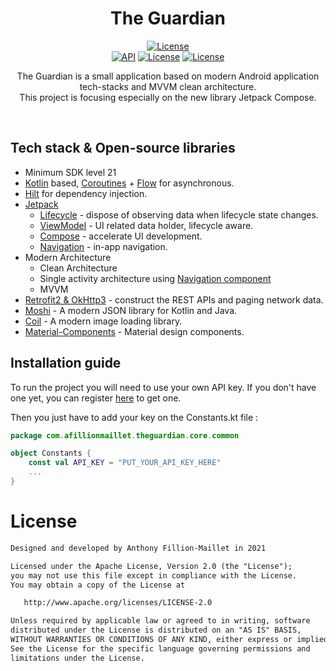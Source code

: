 <h1 align="center">The Guardian</h1>

<p align="center">
  <a href="https://opensource.org/licenses/Apache-2.0"><img alt="License" src="https://img.shields.io/badge/License-Apache%202.0-blue.svg"/></a></br>
  <a href="https://android-arsenal.com/api?level=21"><img alt="API" src="https://img.shields.io/badge/API-21%2B-brightgreen.svg?style=flat"/></a>
  <a href="https://kotlinlang.org"><img alt="License" src="https://img.shields.io/badge/Kotlin-1.5.31-blue.svg"/></a>
  <a href="https://gradle.org"><img alt="License" src="https://img.shields.io/badge/Gradle-7-blue?style=flat"/></a>
</p>

<p align="center">  
The Guardian is a small application based on modern Android application tech-stacks and MVVM clean architecture.<br>This project is focusing especially on the new library Jetpack Compose.<br>
</p>
</br>


## Tech stack & Open-source libraries
- Minimum SDK level 21
- [Kotlin](https://kotlinlang.org/) based, [Coroutines](https://github.com/Kotlin/kotlinx.coroutines) + [Flow](https://kotlin.github.io/kotlinx.coroutines/kotlinx-coroutines-core/kotlinx.coroutines.flow/) for asynchronous.
- [Hilt](https://dagger.dev/hilt/) for dependency injection.
- [Jetpack](https://developer.android.com/jetpack)
  - [Lifecycle](https://developer.android.com/topic/libraries/architecture/lifecycle) - dispose of observing data when lifecycle state changes.
  - [ViewModel](https://developer.android.com/topic/libraries/architecture/viewmodel) - UI related data holder, lifecycle aware.
  - [Compose](https://developer.android.com/jetpack/compose) - accelerate UI development.
  - [Navigation](https://developer.android.com/topic/libraries/architecture/navigation/) - in-app navigation.
- Modern Architecture
  - Clean Architecture
  - Single activity architecture using [Navigation component](https://developer.android.com/guide/navigation/navigation-getting-started)
  - MVVM
- [Retrofit2 & OkHttp3](https://github.com/square/retrofit) - construct the REST APIs and paging network data.
- [Moshi](https://github.com/square/moshi/) - A modern JSON library for Kotlin and Java.
- [Coil](https://github.com/coil-kt/coil) - A modern image loading library.
- [Material-Components](https://github.com/material-components/material-components-android) - Material design components.

## Installation guide
To run the project you will need to use your own API key. If you don't have one yet, you can register [here](https://open-platform.theguardian.com/access/) to get one.

Then you just have to add your key on the Constants.kt file :

```kotlin
package com.afillionmaillet.theguardian.core.common

object Constants {
    const val API_KEY = "PUT_YOUR_API_KEY_HERE"
    ...
}
```

# License
```xml
Designed and developed by Anthony Fillion-Maillet in 2021

Licensed under the Apache License, Version 2.0 (the "License");
you may not use this file except in compliance with the License.
You may obtain a copy of the License at

   http://www.apache.org/licenses/LICENSE-2.0

Unless required by applicable law or agreed to in writing, software
distributed under the License is distributed on an "AS IS" BASIS,
WITHOUT WARRANTIES OR CONDITIONS OF ANY KIND, either express or implied.
See the License for the specific language governing permissions and
limitations under the License.
```
